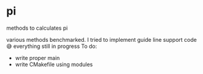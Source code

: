 # pi
methods to calculates pi 

various methods benchmarked. I tried to implement guide line support code :sweat_smile:
everything still in progress
To do:
- write proper main 
- write CMakefile using modules
